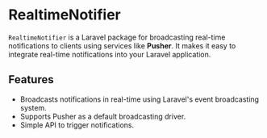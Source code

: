 # RealtimeNotifier

`RealtimeNotifier` is a Laravel package for broadcasting real-time notifications to clients using services like **Pusher**. It makes it easy to integrate real-time notifications into your Laravel application.

## Features

- Broadcasts notifications in real-time using Laravel's event broadcasting system.
- Supports Pusher as a default broadcasting driver.
- Simple API to trigger notifications.

